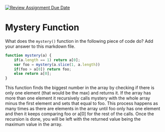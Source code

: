 [![Review Assignment Due Date](https://classroom.github.com/assets/deadline-readme-button-24ddc0f5d75046c5622901739e7c5dd533143b0c8e959d652212380cedb1ea36.svg)](https://classroom.github.com/a/GDPVb20V)
# Mystery Function

What does the `mystery()` function in the following piece of code do? Add your
answer to this markdown file.

```javascript
function mystery(a) {
    if(a.length == 1) return a[0];
    var foo = mystery(a.slice(1, a.length))
    if(foo > a[0]) return foo;
    else return a[0];
}
```


This function finds the biggest number in the array by checking if there is only one element (that would be the max) and returns it.
If the array has more than one element it recursively calls mystery with the whole array minus the first element and sets that equal to foo.
This process happens as many times as there are elements in the array until foo only has one element and then it keeps comparing foo or a[0] for the rest of the calls.
Once the recursion is done, you will be left with the returned value being the maximum value in the array.
